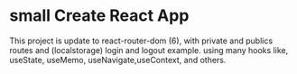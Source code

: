 # small Create React App

This project is update to react-router-dom (6), with private and publics routes and 
(localstorage) login and logout example. using many hooks like, useState, useMemo,
useNavigate,useContext, and others.


